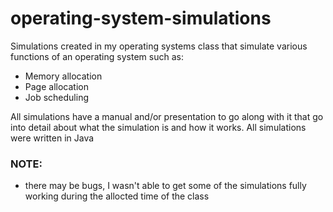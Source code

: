 # operating-system-simulations

Simulations created in my operating systems class that simulate various functions of an operating system such as:
* Memory allocation
* Page allocation
* Job scheduling

All simulations have a manual and/or presentation to go along with it that go into detail about what the simulation is and how it works. All simulations were written in Java

### NOTE:
* there may be bugs, I wasn't able to get some of the simulations fully working during the allocted time of the class
